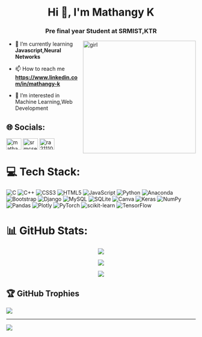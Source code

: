<h1 align="center">Hi 👋, I'm Mathangy K</h1>
<!-- <h1 align=center>
  ![](https://readme-typing-svg.demolab.com?font=Fira+Code&pause=1000&color=1158F7&width=435&lines=Hi+%F0%9F%91%8B!+I+am+Mathangy)
</h1> -->

<h3 align="center">Pre final year Student at SRMIST,KTR</h3>
<img src="https://media.tenor.com/AlUkiGkR2j8AAAAC/new-game-ahagon-umiko-programming.gif" alt="girl" width="300" align="right">

- 🌱 I’m currently learning **Javascript,Neural Networks**

- 📫 How to reach me **https://www.linkedin.com/in/mathangy-k**
- 👀 I’m interested in Machine Learning,Web  Development


## 🌐 Socials:
<!--[![LinkedIn](https://img.shields.io/badge/LinkedIn-%230077B5.svg?logo=linkedin&logoColor=white)](https://linkedin.com/in/https://www.linkedin.com/in/mathangy-k/) -->
<a href="https://linkedin.com/in/mathangy-k" target="blank"><img align="center" src="https://raw.githubusercontent.com/rahuldkjain/github-profile-readme-generator/master/src/images/icons/Social/linked-in-alt.svg" alt="mathangy-k" height="30" width="40" /></a>
<a href="https://www.codechef.com/users/srmcse_358" target="blank"><img align="center" src="https://cdn.jsdelivr.net/npm/simple-icons@3.1.0/icons/codechef.svg" alt="srmcse_358" height="30" width="40" /></a>
<a href="https://www.hackerrank.com/mathangykrishna1" target="blank"><img align="center" src="https://raw.githubusercontent.com/rahuldkjain/github-profile-readme-generator/master/src/images/icons/Social/hackerrank.svg" alt="ra2111033010115" height="30" width="40" /></a>

# 💻 Tech Stack:
![C](https://img.shields.io/badge/c-%2300599C.svg?style=for-the-badge&logo=c&logoColor=white) ![C++](https://img.shields.io/badge/c++-%2300599C.svg?style=for-the-badge&logo=c%2B%2B&logoColor=white) ![CSS3](https://img.shields.io/badge/css3-%231572B6.svg?style=for-the-badge&logo=css3&logoColor=white) ![HTML5](https://img.shields.io/badge/html5-%23E34F26.svg?style=for-the-badge&logo=html5&logoColor=white) ![JavaScript](https://img.shields.io/badge/javascript-%23323330.svg?style=for-the-badge&logo=javascript&logoColor=%23F7DF1E) ![Python](https://img.shields.io/badge/python-3670A0?style=for-the-badge&logo=python&logoColor=ffdd54) ![Anaconda](https://img.shields.io/badge/Anaconda-%2344A833.svg?style=for-the-badge&logo=anaconda&logoColor=white) ![Bootstrap](https://img.shields.io/badge/bootstrap-%23563D7C.svg?style=for-the-badge&logo=bootstrap&logoColor=white) ![Django](https://img.shields.io/badge/django-%23092E20.svg?style=for-the-badge&logo=django&logoColor=white) ![MySQL](https://img.shields.io/badge/mysql-%2300f.svg?style=for-the-badge&logo=mysql&logoColor=white) ![SQLite](https://img.shields.io/badge/sqlite-%2307405e.svg?style=for-the-badge&logo=sqlite&logoColor=white) ![Canva](https://img.shields.io/badge/Canva-%2300C4CC.svg?style=for-the-badge&logo=Canva&logoColor=white) ![Keras](https://img.shields.io/badge/Keras-%23D00000.svg?style=for-the-badge&logo=Keras&logoColor=white) ![NumPy](https://img.shields.io/badge/numpy-%23013243.svg?style=for-the-badge&logo=numpy&logoColor=white) ![Pandas](https://img.shields.io/badge/pandas-%23150458.svg?style=for-the-badge&logo=pandas&logoColor=white) ![Plotly](https://img.shields.io/badge/Plotly-%233F4F75.svg?style=for-the-badge&logo=plotly&logoColor=white) ![PyTorch](https://img.shields.io/badge/PyTorch-%23EE4C2C.svg?style=for-the-badge&logo=PyTorch&logoColor=white) ![scikit-learn](https://img.shields.io/badge/scikit--learn-%23F7931E.svg?style=for-the-badge&logo=scikit-learn&logoColor=white) ![TensorFlow](https://img.shields.io/badge/TensorFlow-%23FF6F00.svg?style=for-the-badge&logo=TensorFlow&logoColor=white)

# 📊 GitHub Stats:
<p align = "center">
  <!--<img align="center" src="https://github-readme-stats.vercel.app/api?username=mkswagger&theme=algolia&hide_border=false&include_all_commits=true&count_private=true" />-->
  <img align="center" src="https://github-readme-stats.vercel.app/api?username=mkswagger&include_all_commits=true&count_private=true&show_icons=true&line_height=20&title_color=7A7ADB&icon_color=2234AE&text_color=D3D3D3&bg_color=0,000000,130F40">
  
</p>
<p align = "center">
   <img align="center" src="https://github-readme-streak-stats.herokuapp.com/?user=mkswagger&theme=dark"/>
</p>

<p align = "center">
 
   <img align="center" src="https://github-readme-stats.vercel.app/api/top-langs?username=mkswagger&show_icons=true&locale=en&layout=compact&title_color=7A7ADB&icon_color=2234AE&text_color=D3D3D3&bg_color=0,000000,130F40&hide=jupyter%20notebook"/>
</p>

  
<!--![](https://github-readme-stats-.vercel.app/api?username=mkswagger&theme=great-gatsby&hide_border=false&include_all_commits=true&count_private=true)<br/>
![](https://github-readme-streak-.vercel.appcom/?user=mkswagger&theme=algolia&hide_border=false)<br/>
<!--![](https://github-readme-stats.vercel.app/api/top-langs?username=mkswagger&hide=jupyter%20notebook&theme=algolia&show_icons=true) </br>
![](https://github-readme-stats.vercel.app/api/top-langs/?username=mkswagger&theme=algolia&show_icons=true&layout=donut-vertical&hide=jupyter%20notebook)</br>
</h1> -->

## 🏆 GitHub Trophies
![](https://github-profile-trophy.vercel.app/?username=mkswagger&margin-w=8&margin-h=4&theme=onedark)

---
[![](https://visitcount.itsvg.in/api?id=mkswagger&icon=0&color=3)](https://visitcount.itsvg.in)

